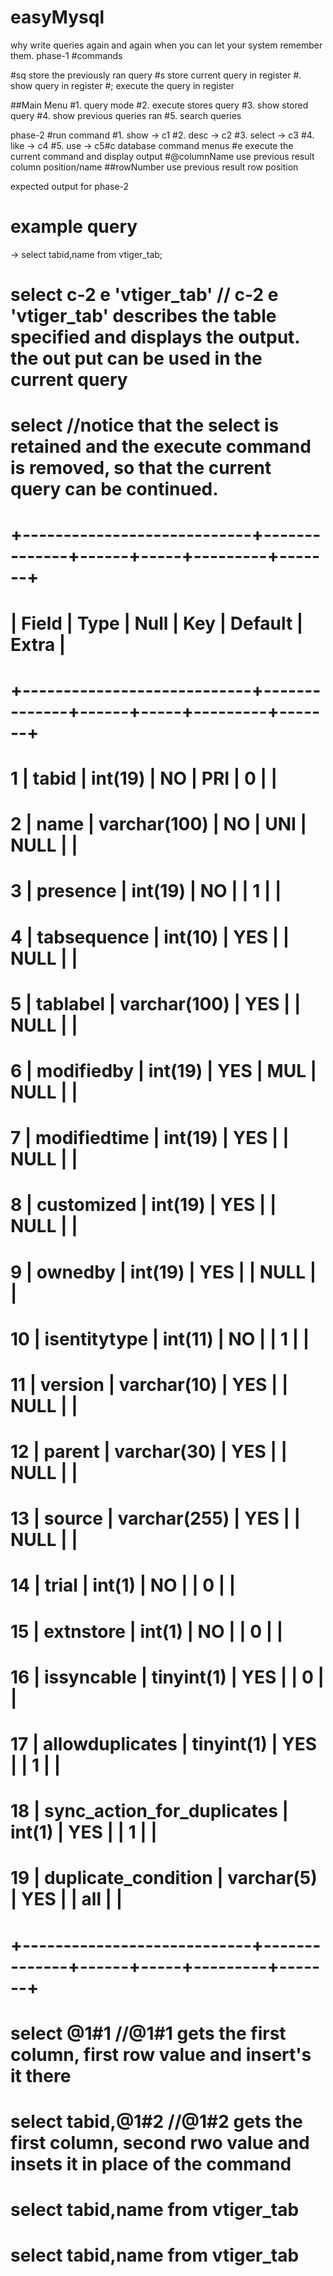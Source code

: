 # easyMysql
why write queries again and again when you can let your system remember them.
phase-1
#commands

#sq store the previously ran query
#s store current query in register
#. show query in register
#; execute the query in register

##Main Menu
#1. query mode
#2. execute stores query
#3. show stored query
#4. show previous queries ran
#5. search queries

phase-2
#run command 
	#1. show -> c1
	#2. desc -> c2
	#3. select -> c3
	#4. like -> c4
	#5. use -> c5#c database command menus
#e execute the current command and display output
#@columnName use previous result column position/name
##rowNumber use previous result row position

expected output for phase-2
# example query 
-> select tabid,name from vtiger_tab;
# select  c-2 e 'vtiger_tab' 	// c-2 e 'vtiger_tab' describes the table specified and displays the output. the out put can be used in the current query
# select 			//notice that the select is retained and the execute command is removed, so that the current query can be continued.

# 		+----------------------------+--------------+------+-----+---------+-------+
# 		| Field                      | Type         | Null | Key | Default | Extra |
# 		+----------------------------+--------------+------+-----+---------+-------+
# 	1	| tabid                      | int(19)      | NO   | PRI | 0       |       |
# 	2	| name                       | varchar(100) | NO   | UNI | NULL    |       |
# 	3	| presence                   | int(19)      | NO   |     | 1       |       |
# 	4	| tabsequence                | int(10)      | YES  |     | NULL    |       |
# 	5	| tablabel                   | varchar(100) | YES  |     | NULL    |       |
# 	6	| modifiedby                 | int(19)      | YES  | MUL | NULL    |       |
# 	7	| modifiedtime               | int(19)      | YES  |     | NULL    |       |
# 	8	| customized                 | int(19)      | YES  |     | NULL    |       |
# 	9	| ownedby                    | int(19)      | YES  |     | NULL    |       |
# 	10	| isentitytype               | int(11)      | NO   |     | 1       |       |
# 	11	| version                    | varchar(10)  | YES  |     | NULL    |       |
# 	12	| parent                     | varchar(30)  | YES  |     | NULL    |       |
# 	13	| source                     | varchar(255) | YES  |     | NULL    |       |
# 	14	| trial                      | int(1)       | NO   |     | 0       |       |
# 	15	| extnstore                  | int(1)       | NO   |     | 0       |       |
# 	16	| issyncable                 | tinyint(1)   | YES  |     | 0       |       |
# 	17	| allowduplicates            | tinyint(1)   | YES  |     | 1       |       |
# 	18	| sync_action_for_duplicates | int(1)       | YES  |     | 1       |       |
# 	19	| duplicate_condition        | varchar(5)   | YES  |     | all     |       |
# 		+----------------------------+--------------+------+-----+---------+-------+
# select @1#1			//@1#1 gets the first column, first row value and insert's it there
# select tabid,@1#2		//@1#2 gets the first column, second rwo value and insets it in place of the command
# select tabid,name from vtiger_tab
# select tabid,name from vtiger_tab
